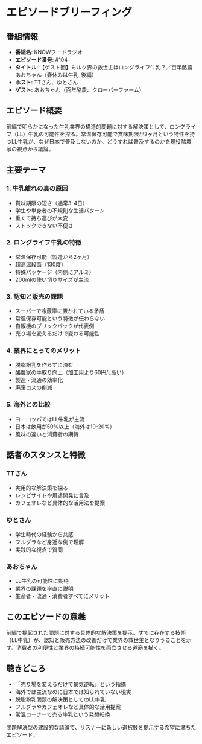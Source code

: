 # エピソードブリーフィング

## 番組情報
- **番組名**: KNOWフードラジオ
- **エピソード番号**: #104
- **タイトル**: 【ゲスト回】ミルク界の救世主はロングライフ牛乳？／百年酪農あおちゃん（春休みは牛乳-後編）
- **ホスト**: TTさん、ゆとさん
- **ゲスト**: あおちゃん（百年酪農、クローバーファーム）

## エピソード概要

前編で明らかになった牛乳業界の構造的問題に対する解決策として、ロングライフ（LL）牛乳の可能性を探る。常温保存可能で賞味期限が2ヶ月という特性を持つLL牛乳が、なぜ日本で普及しないのか、どうすれば普及するのかを現役酪農家の視点から議論。

## 主要テーマ

### 1. 牛乳離れの真の原因
- 賞味期限の短さ（通常3-4日）
- 学生や単身者の不規則な生活パターン
- 重くて持ち運びが大変
- ストックできない不便さ

### 2. ロングライフ牛乳の特徴
- 常温保存可能（製造から2ヶ月）
- 超高温殺菌（130度）
- 特殊パッケージ（内側にアルミ）
- 200mlの使い切りサイズが主流

### 3. 認知と販売の課題
- スーパーで冷蔵庫に置かれている矛盾
- 常温保存可能という特徴が伝わらない
- 自販機のブリックパックが代表例
- 売り場を変えるだけで変わる可能性

### 4. 業界にとってのメリット
- 脱脂粉乳を作らずに済む
- 酪農家の手取り向上（加工用より60円/L高い）
- 製造・流通の効率化
- 廃棄ロスの削減

### 5. 海外との比較
- ヨーロッパではLL牛乳が主流
- 日本は飲用が50%以上（海外は10-20%）
- 風味の違いと消費者の期待

## 話者のスタンスと特徴

### TTさん
- 実用的な解決策を探る
- レシピサイトや用途開発に言及
- カフェオレなど具体的な活用法を提案

### ゆとさん
- 学生時代の経験から共感
- フルグラなど身近な例で理解
- 実践的な視点で質問

### あおちゃん
- LL牛乳の可能性に期待
- 業界の課題を率直に説明
- 生産者・流通・消費者すべてにメリット

## このエピソードの意義

前編で提起された問題に対する具体的な解決策を提示。すでに存在する技術（LL牛乳）が、認知と販売方法の改善だけで業界の救世主となりうることを示す。消費者の利便性と業界の持続可能性を両立させる道筋を描く。

## 聴きどころ
- 「売り場を変えるだけで景気逆転」という指摘
- 海外では主流なのに日本では知られていない現実
- 脱脂粉乳問題の解決策としてのLL牛乳
- フルグラやカフェオレなど具体的な活用提案
- 常温コーナーで売る牛乳という発想転換

問題解決型の建設的な議論で、リスナーに新しい選択肢を提示する希望に満ちたエピソード。